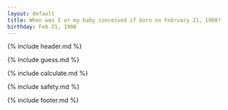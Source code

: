 ```yaml
---
layout: default
title: When was I or my baby conceived if born on February 21, 1908?
birthday: Feb 21, 1908
---
```


{% include header.md %}

{% include guess.md %}

{% include calculate.md %}

{% include safety.md %}

{% include footer.md %}



